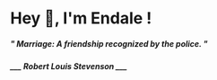 <h1 title="head"> Hey 👋, I'm Endale !</h1>

**<h5><i>" Marriage: A friendship recognized by the police. "</i></h5>**

*<b>___ Robert Louis Stevenson ___</b>*
